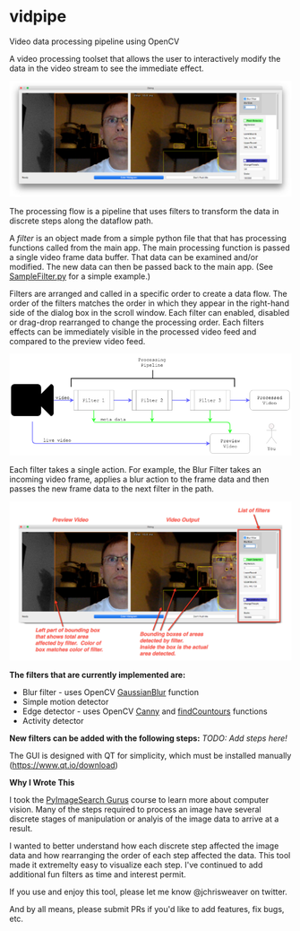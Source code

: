 # vidpipe
Video data processing pipeline using OpenCV

A video processing toolset that allows the user to interactively modify the data in the video stream to
see the immediate effect.

![VidPipe GUI](./images/VidPipe.png)

The processing flow is a pipeline that uses filters to transform the data in discrete steps along the dataflow path.

A *filter* is an object made from a simple python file that that has processing functions called from the main app.  The main processing function is passed a single video frame data buffer.  That data can be examined and/or modified.  The new data can then be passed back to the main app.  (See [SampleFilter.py](https://github.com/jchrisweaver/vidpipe/blob/master/vidpipe/SampleFilter.py) for a simple example.)

Filters are arranged and called in a specific order to create a data flow.  The order of the filters matches the order in which they appear in the right-hand side of the dialog box in the scroll window.  Each filter can enabled, disabled or drag-drop rearranged to change the processing order.  Each filters effects can be immediately visible in the processed video feed and compared to the preview video feed.

![Pipeline Overview](./images/PipelineOverview.png)

Each filter takes a single action.  For example, the Blur Filter takes an incoming video frame, applies a blur action to the frame data and then passes the new frame data to the next filter in the path.

![GUI Guide](./images/VidPipe-Guide.png)

**The filters that are currently implemented are:**

* Blur filter - uses OpenCV [GaussianBlur](https://docs.opencv.org/2.4/modules/imgproc/doc/filtering.html?highlight=gaussianblur#gaussianblur) function
* Simple motion detector
* Edge detector - uses OpenCV [Canny](https://docs.opencv.org/2.4/modules/imgproc/doc/feature_detection.html?highlight=canny#canny) and [findCountours](https://docs.opencv.org/2.4/modules/imgproc/doc/structural_analysis_and_shape_descriptors.html?highlight=findcontoures#findcontours) functions
* Activity detector

**New filters can be added with the following steps:**
*TODO: Add steps here!*

The GUI is designed with QT for simplicity, which must be installed manually (https://www.qt.io/download)

**Why I Wrote This**

I took the [PyImageSearch Gurus](https://www.pyimagesearch.com/pyimagesearch-gurus/) course to learn more about computer vision.  Many of
the steps required to process an image have several discrete stages of manipulation or analyis of the image data to arrive at a result.

I wanted to better understand how each discrete step affected the image data and how rearranging the order of each step affected the data.  This tool made it extremelty easy to visualize each step.  I've continued to add additional fun filters as time and interest permit.

If you use and enjoy this tool, please let me know @jchrisweaver on twitter.

And by all means, please submit PRs if you'd like to add features, fix bugs, etc.
<!--stackedit_data:
eyJoaXN0b3J5IjpbLTIwNzk2Njg5NTYsODAwMTU1NDEsMTE0OT
I0NzIwLDE0NjkxMzk5NzJdfQ==
-->
